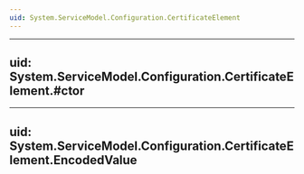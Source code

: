 ```yaml
---
uid: System.ServiceModel.Configuration.CertificateElement
---
```


---
uid: System.ServiceModel.Configuration.CertificateElement.#ctor
---

---
uid: System.ServiceModel.Configuration.CertificateElement.EncodedValue
---

